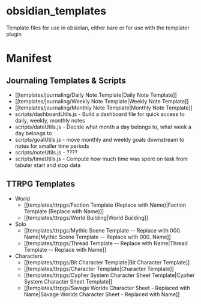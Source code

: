 # obsidian_templates
Template files for use in obsidian, either bare or for use with the templater plugin

# Manifest
## Journaling Templates & Scripts
* [[templates/journaling/Daily Note Template|Daily Note Template]]
* [[templates/journaling/Weekly Note Template|Weekly Note Template]]
* [[templates/journaling/Monthly Note Template|Monthly Note Template]]
* scripts/dashboardUtils.js - Build a dashboard file for quick access to daily, weekly, monthly notes
* scripts/dateUtils.js - Decide what month a day belongs to, what week a day belongs to
* scripts/goalUtils.js - move monthly and weekly goals downstream to notes for smaller time periods
* scripts/noteUtils.js - ????
* scripts/timeUtils.js - Compute how much time was spent on task from tabular start and stop data

## TTRPG Templates
* World
	* [[templates/ttrpgs/Faction Template (Replace with Name)|Faction Template (Replace with Name)]]
	* [[templates/ttrpgs/World Building|World Building]]
* Solo
	* [[templates/ttrpgs/Mythic Scene Template -- Replace with 000. Name|Mythic Scene Template -- Replace with 000. Name]]
	* [[templates/ttrpgs/Thread Template -- Replace with Name|Thread Template -- Replace with Name]]
* Characters
	* [[templates/ttrpgs/Bit Character Template|Bit Character Template]]
	* [[templates/ttrpgs/Character Template|Character Template]]
	* [[templates/ttrpgs/Cypher System Character Sheet Template|Cypher System Character Sheet Template]]
	* [[templates/ttrpgs/Savage Worlds Character Sheet - Replaced with Name|Savage Worlds Character Sheet - Replaced with Name]]
